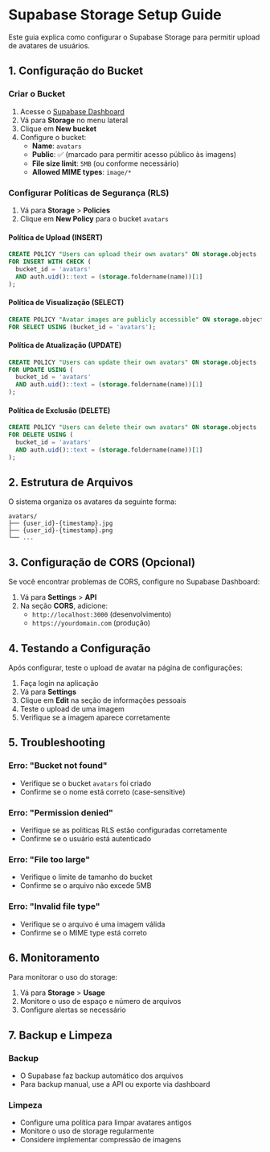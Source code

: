 # Supabase Storage Setup Guide

Este guia explica como configurar o Supabase Storage para permitir upload de avatares de usuários.

## 1. Configuração do Bucket

### Criar o Bucket
1. Acesse o [Supabase Dashboard](https://app.supabase.com)
2. Vá para **Storage** no menu lateral
3. Clique em **New bucket**
4. Configure o bucket:
   - **Name**: `avatars`
   - **Public**: ✅ (marcado para permitir acesso público às imagens)
   - **File size limit**: `5MB` (ou conforme necessário)
   - **Allowed MIME types**: `image/*`

### Configurar Políticas de Segurança (RLS)

1. Vá para **Storage** > **Policies**
2. Clique em **New Policy** para o bucket `avatars`

#### Política de Upload (INSERT)
```sql
CREATE POLICY "Users can upload their own avatars" ON storage.objects
FOR INSERT WITH CHECK (
  bucket_id = 'avatars'
  AND auth.uid()::text = (storage.foldername(name))[1]
);
```

#### Política de Visualização (SELECT)
```sql
CREATE POLICY "Avatar images are publicly accessible" ON storage.objects
FOR SELECT USING (bucket_id = 'avatars');
```

#### Política de Atualização (UPDATE)
```sql
CREATE POLICY "Users can update their own avatars" ON storage.objects
FOR UPDATE USING (
  bucket_id = 'avatars'
  AND auth.uid()::text = (storage.foldername(name))[1]
);
```

#### Política de Exclusão (DELETE)
```sql
CREATE POLICY "Users can delete their own avatars" ON storage.objects
FOR DELETE USING (
  bucket_id = 'avatars'
  AND auth.uid()::text = (storage.foldername(name))[1]
);
```

## 2. Estrutura de Arquivos

O sistema organiza os avatares da seguinte forma:
```
avatars/
├── {user_id}-{timestamp}.jpg
├── {user_id}-{timestamp}.png
└── ...
```

## 3. Configuração de CORS (Opcional)

Se você encontrar problemas de CORS, configure no Supabase Dashboard:

1. Vá para **Settings** > **API**
2. Na seção **CORS**, adicione:
   - `http://localhost:3000` (desenvolvimento)
   - `https://yourdomain.com` (produção)

## 4. Testando a Configuração

Após configurar, teste o upload de avatar na página de configurações:

1. Faça login na aplicação
2. Vá para **Settings**
3. Clique em **Edit** na seção de informações pessoais
4. Teste o upload de uma imagem
5. Verifique se a imagem aparece corretamente

## 5. Troubleshooting

### Erro: "Bucket not found"
- Verifique se o bucket `avatars` foi criado
- Confirme se o nome está correto (case-sensitive)

### Erro: "Permission denied"
- Verifique se as políticas RLS estão configuradas corretamente
- Confirme se o usuário está autenticado

### Erro: "File too large"
- Verifique o limite de tamanho do bucket
- Confirme se o arquivo não excede 5MB

### Erro: "Invalid file type"
- Verifique se o arquivo é uma imagem válida
- Confirme se o MIME type está correto

## 6. Monitoramento

Para monitorar o uso do storage:

1. Vá para **Storage** > **Usage**
2. Monitore o uso de espaço e número de arquivos
3. Configure alertas se necessário

## 7. Backup e Limpeza

### Backup
- O Supabase faz backup automático dos arquivos
- Para backup manual, use a API ou exporte via dashboard

### Limpeza
- Configure uma política para limpar avatares antigos
- Monitore o uso de storage regularmente
- Considere implementar compressão de imagens
